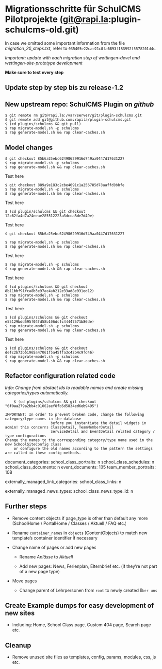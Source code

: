 # Migrationsschritte für SchulCMS Pilotprojekte (git@rapi.la:plugin-schulcms-old.git)

In case we omitted some important information from the file *migration_20_steps.txt*, refer to `035405e22cae21c0fa6893f183992f5578201d4c`.

*Important: update with each migration step of wettingen-devel and wettingen-site-prototype development*

**Make sure to test every step**

## Update step by step bis zu release-1.2


## New upstream repo: SchulCMS Plugin on *github*

    $ git remote rm git@rapi.la:/var/server/git/plugin-schulcms.git
    $ git remote add git@github.com:rapila/plugin-schulcms.git
    $ (cd plugins/schulcms && git pull)
    $ rap migrate-model.sh -p schulcms
    $ rap generate-model.sh && rap clear-caches.sh

## Model changes

    $ git checkout 85b6a25ebc62498629916d749aa0447d17631227
    $ rap migrate-model.sh -p schulcms
    $ rap generate-model.sh && rap clear-caches.sh

Test here

    $ git checkout 889a9e183c2cbe4091c1a256785d78aaffd0bbfe
    $ rap migrate-model.sh -p schulcms
    $ rap generate-model.sh && rap clear-caches.sh

Test here

    $ (cd plugin/schulcms && git checkout 12c62fa4d7a24eeae285512223a3dcca8de7d49e)

Test here

    $ git checkout 85b6a25ebc62498629916d749aa0447d17631227

    $ rap migrate-model.sh -p schulcms
    $ rap generate-model.sh && rap clear-caches.sh

Test here

    $ rap migrate-model.sh -p schulcms
    $ rap generate-model.sh && rap clear-caches.sh

Test here

    $ (cd plugins/schulcms && git checkout 8b11bbf91fca8b3e97ae4ab212e33ad8e931ed12)
    $ rap migrate-model.sh -p schulcms
    $ rap generate-model.sh && rap clear-caches.sh

Test here

    $ (cd plugins/schulcms && git checkout e55129bdd595f04fd58b106dcfc44447571b86de)
    $ rap migrate-model.sh -p schulcms
    $ rap generate-model.sh && rap clear-caches.sh

Test here

    $ (cd plugins/schulcms && git checkout defc2b73b51965a47061f5a45ffa3c42b4c9fd46)
    $ rap migrate-model.sh -p schulcms
    $ rap generate-model.sh && rap clear-caches.sh

## Refactor configuration related code

*Info: Change from abstact ids to readable names and create missing categories/types automatically.*

		$ (cd plugins/schulcms && git checkout "6f0aa279a2bb4c01062aef8fb5d5834ed6eb9495")

	IMPORTENT: In order to prevent broken code, change the following category/type names in the database
						 before you instantiate the detail widgets in admin! this concerns ClassDetail, TeamMemberDetail
						 ServiceDetail and EventDetail related category / type configurations
	Change the names to the corresponding category/type name used in the new SchoolSiteConfig class
		or configure the old names according to the pattern the settings are called in these config methods.

  document_categories:
    school_class_portraits: n
    school_class_schedules: n
    school_class_documents: n
    event_documents: 105
    team_member_portraits: 108

  externally_managed_link_categories:
    school_class_links: n

  externally_managed_news_types:
    school_class_news_type_id: n

## Further steps

- Remove content objects if page_type is other than default any more (SchoolHome / PortalHome / Classes / Aktuell / FAQ etc.)

- Rename `container_name`s in `objects` (ContentObjects) to match new template’s container identifier if necessary

- Change name of pages or add new pages

  - Rename *Anlässe* to *Aktuell*

  - Add new pages: News, Ferienplan, Elternbrief etc. (if they’re not part of a new page type)

- Move pages

  * Change parent of Lehrpersonen from `root` to newly created `Über uns`

## Create Example dumps for easy development of new sites

- Including: Home, School Class page, Custom 404 page, Search page etc.

## Cleanup

- Remove unused site files as templates, config, params, modules, css, js etc.
